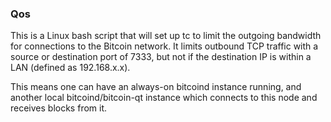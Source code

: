 ### Qos ###

This is a Linux bash script that will set up tc to limit the outgoing bandwidth for connections to the Bitcoin network. It limits outbound TCP traffic with a source or destination port of 7333, but not if the destination IP is within a LAN (defined as 192.168.x.x).

This means one can have an always-on bitcoind instance running, and another local bitcoind/bitcoin-qt instance which connects to this node and receives blocks from it.
